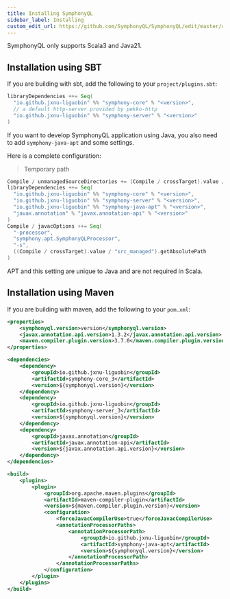 ```yaml
---
title: Installing SymphonyQL
sidebar_label: Installing
custom_edit_url: https://github.com/SymphonyQL/SymphonyQL/edit/master/docs/installation.md
---
```


SymphonyQL only supports Scala3 and Java21.

## Installation using SBT

If you are building with sbt, add the following to your `project/plugins.sbt`:
```scala
libraryDependencies ++= Seq(
  "io.github.jxnu-liguobin" %% "symphony-core" % "<version>",
  // a default http-server provided by pekko-http
  "io.github.jxnu-liguobin" %% "symphony-server" % "<version>"
)
```

If you want to develop SymphonyQL application using Java, you also need to add `symphony-java-apt` and some settings.

Here is a complete configuration:
> Temporary path
```scala
Compile / unmanagedSourceDirectories += (Compile / crossTarget).value / "src_managed"
libraryDependencies ++= Seq(
  "io.github.jxnu-liguobin" %% "symphony-core" % "<version>",
  "io.github.jxnu-liguobin" %% "symphony-server" % "<version>",
  "io.github.jxnu-liguobin" %% "symphony-java-apt" % "<version>",
  "javax.annotation" % "javax.annotation-api" % "<version>"
)
Compile / javacOptions ++= Seq(
  "-processor",
  "symphony.apt.SymphonyQLProcessor",
  "-s",
  ((Compile / crossTarget).value / "src_managed").getAbsolutePath
)
```

APT and this setting are unique to Java and are not required in Scala.

## Installation using Maven

If you are building with maven, add the following to your `pom.xml`:
```xml
<properties>
    <symphonyql.version>version</symphonyql.version>
    <javax.annotation.api.version>1.3.2</javax.annotation.api.version>
    <maven.compiler.plugin.version>3.7.0</maven.compiler.plugin.version>
</properties>

<dependencies>
    <dependency>
        <groupId>io.github.jxnu-liguobin</groupId>
        <artifactId>symphony-core_3</artifactId>
        <version>${symphonyql.version}</version>
    </dependency>
    <dependency>
        <groupId>io.github.jxnu-liguobin</groupId>
        <artifactId>symphony-server_3</artifactId>
        <version>${symphonyql.version}</version>
    </dependency>
    <dependency>
        <groupId>javax.annotation</groupId>
        <artifactId>javax.annotation-api</artifactId>
        <version>${javax.annotation.api.version}</version>
    </dependency>
</dependencies>

<build>
    <plugins>
        <plugin>
            <groupId>org.apache.maven.plugins</groupId>
            <artifactId>maven-compiler-plugin</artifactId>
            <version>${maven.compiler.plugin.version}</version>
            <configuration>
                <forceJavacCompilerUse>true</forceJavacCompilerUse>
                <annotationProcessorPaths>
                    <annotationProcessorPath>
                        <groupId>io.github.jxnu-liguobin</groupId>
                        <artifactId>symphony-java-apt</artifactId>
                        <version>${symphonyql.version}</version>
                    </annotationProcessorPath>
                </annotationProcessorPaths>
            </configuration>
        </plugin>
    </plugins>
</build>
```
